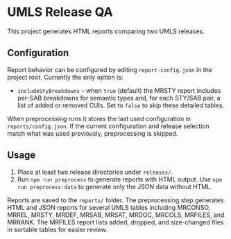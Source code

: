 # UMLS Release QA

This project generates HTML reports comparing two UMLS releases.

## Configuration

Report behavior can be configured by editing `report-config.json` in the project
root. Currently the only option is:

- `includeStyBreakdowns` – when `true` (default) the MRSTY report includes
  per-SAB breakdowns for semantic types and, for each STY/SAB pair, a list of
  added or removed CUIs. Set to `false` to skip these detailed tables.

When preprocessing runs it stores the last used configuration in
`reports/config.json`. If the current configuration and release selection match
what was used previously, preprocessing is skipped.

## Usage

1. Place at least two release directories under `releases/`.
2. Run `npm run preprocess` to generate reports with HTML output.
   Use `npm run preprocess:data` to generate only the JSON data without HTML.

Reports are saved to the `reports/` folder.
The preprocessing step generates HTML and JSON reports for several UMLS tables
including MRCONSO, MRREL, MRSTY, MRDEF, MRSAB, MRSAT, MRDOC, MRCOLS, MRFILES,
and MRRANK.
The MRFILES report lists added, dropped, and size-changed files in sortable
tables for easier review.
